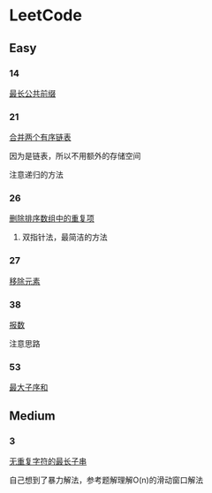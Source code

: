 # LeetCode

## Easy
### 14
[最长公共前缀](https://leetcode-cn.com/problems/longest-common-prefix/description/)

### 21
[合并两个有序链表](https://leetcode-cn.com/problems/merge-two-sorted-lists/)

因为是链表，所以不用额外的存储空间

注意递归的方法

### 26
[删除排序数组中的重复项](https://leetcode-cn.com/problems/remove-duplicates-from-sorted-array/)

1. 双指针法，最简洁的方法

### 27
[移除元素](https://leetcode-cn.com/problems/remove-element)

### 38
[报数](https://leetcode-cn.com/problems/count-and-say)

注意思路

### 53
[最大子序和](https://leetcode-cn.com/problems/maximum-subarray)

## Medium
### 3
[无重复字符的最长子串](https://leetcode-cn.com/problems/longest-substring-without-repeating-characters/description/)

自己想到了暴力解法，参考题解理解O(n)的滑动窗口解法
